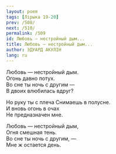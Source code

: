 ```yaml
---
layout: poem
tags: [Лірыка 19-20]
prev: /508/
next: /510/
permalink: /509
id: Любовь — нестройный дым...
title: Любовь — нестройный дым...
author: ЭДУАРД АКУЛІН
lang: ru
---
```



Любовь — нестройный дым.  
Огонь давно потух.  
Во сне ты ночь с другим —  
В двоих влюбилась вдруг?  

Но руку ты с плеча  Снимаешь в полусне.  
И вновь огонь в очах  
Не предназначен мне.  

Любовь — нестройный дым,  
Огня смешная тень.  
Во сне ты ночь с другим, —  
Мне ж остается день.  

